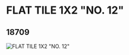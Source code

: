 # FLAT TILE 1X2 "NO. 12"
## 18709
![FLAT TILE 1X2 "NO. 12"](https://lc-www-live-s.legocdn.com/media/bricks/5/2/6087964.jpg)